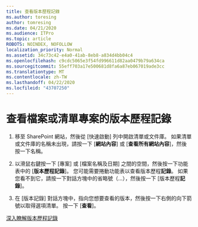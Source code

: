 ```yaml
---
title: 查看版本歷程記錄
ms.author: toresing
author: tomresing
ms.date: 04/21/2020
ms.audience: ITPro
ms.topic: article
ROBOTS: NOINDEX, NOFOLLOW
localization_priority: Normal
ms.assetid: 34c73c42-e4a0-41ab-8eb8-a834d4bb04c4
ms.openlocfilehash: c9cdc5065e3f54fd996611d82aa0479b79a634ca
ms.sourcegitcommit: 55eff703a17e500681d8fa6a87eb067019ade3cc
ms.translationtype: MT
ms.contentlocale: zh-TW
ms.lasthandoff: 04/22/2020
ms.locfileid: "43707250"
---
```

# <a name="view-version-history-of-a-file-or-list-item"></a>查看檔案或清單專案的版本歷程記錄

1. 移至 SharePoint 網站，然後從 [快速啟動] 列中開啟清單或文件庫。 如果清單或文件庫的名稱未出現，請按一下 [**網站內容**] 或 [**查看所有網站內容**]，然後按一下名稱。
    
2. 以滑鼠右鍵按一下 [專案] 或 [檔案名稱及日期] 之間的空間，然後按一下功能表中的 [**版本歷程記錄**]。 您可能需要捲動功能表以查看版本歷程**記錄**。 如果您看不到它，請按一下對話方塊中的省略號（...），然後按一下 [版本歷程**記錄**]。
    
3. 在 [版本記錄] 對話方塊中，指向您想要查看的版本，然後按一下右側的向下箭號以取得選項清單。 按一下 [**查看**]。
    
[深入瞭解版本歷程記錄](https://go.microsoft.com/fwlink/?linkid=875709)
  

